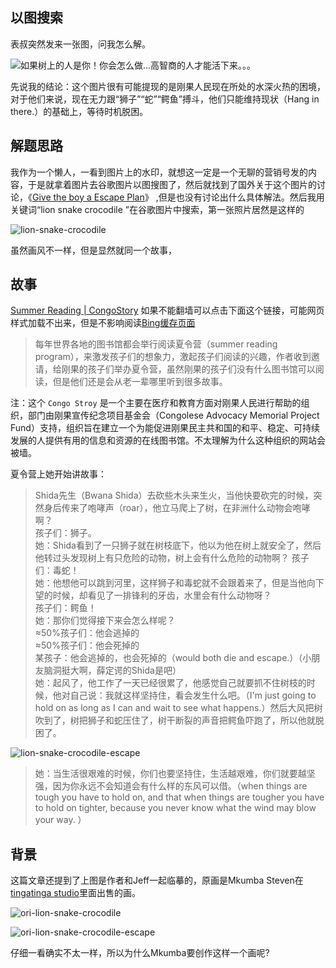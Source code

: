 
## 以图搜索
表叔突然发来一张图，问我怎么解。

![如果树上的人是你！你会怎么做...高智商的人才能活下来。。。](https://dacaitou-1252862985.cos.ap-hongkong.myqcloud.com/gaozhishang.jpg)

先说我的结论：这个图片很有可能提现的是刚果人民现在所处的水深火热的困境，对于他们来说，现在无力跟“狮子”“蛇”“鳄鱼”搏斗，他们只能维持现状（Hang in there.）的基础上，等待时机脱困。

## 解题思路
我作为一个懒人，一看到图片上的水印，就想这一定是一个无聊的营销号发的内容，于是就拿着图片去谷歌图片以图搜图了，然后就找到了国外关于这个图片的讨论，《[Give the boy a Escape Plan](http://forum.mmosite.com/thread/2/4/20120925/Give_the_boy_a_Escape_Plan-50627976f3ac9b213-1.html)》 ,但是也没有讨论出什么具体解法。然后我用关键词“lion snake crocodile ”在谷歌图片中搜索，第一张照片居然是这样的

![lion-snake-crocodile](https://dacaitou-1252862985.cos.ap-hongkong.myqcloud.com/lion-snake-crocodile.jpg)

虽然画风不一样，但是显然就同一个故事，

## 故事
[Summer Reading | CongoStory](http://congostory.org/summerreading)
如果不能翻墙可以点击下面这个链接，可能网页样式加载不出来，但是不影响阅读[Bing缓存页面](http://cncc.bingj.com/cache.aspx?q=http%3a%2f%2fcongostory.org%2fsummerreading&d=5028158441264166&mkt=zh-CN&setlang=zh-CN&w=HA3kZIadg2zuivkm4kmAan3JpuMOycsz)

> 每年世界各地的图书馆都会举行阅读夏令营（summer reading program），来激发孩子们的想象力，激起孩子们阅读的兴趣，作者收到邀请，给刚果的孩子们举办夏令营，虽然刚果的孩子们没有什么图书馆可以阅读，但是他们还是会从老一辈哪里听到很多故事。

注：这个 `Congo Stroy` 是一个主要在医疗和教育方面对刚果人民进行帮助的组织，部门由刚果宣传纪念项目基金会（Congolese Advocacy Memorial Project Fund）支持，组织旨在建立一个为能促进刚果民主共和国的和平、稳定、可持续发展的人提供有用的信息和资源的在线图书馆。不太理解为什么这种组织的网站会被墙。

夏令营上她开始讲故事：

> Shida先生（Bwana Shida）去砍些木头来生火，当他快要砍完的时候，突然身后传来了咆哮声（roar），他立马爬上了树，在非洲什么动物会咆哮啊？  
> 孩子们：狮子。  
> 她：Shida看到了一只狮子就在树枝底下，他以为他在树上就安全了，然后他转过头发现树上有只危险的动物，树上会有什么危险的动物啊？
> 孩子们：毒蛇！  
> 她：他想他可以跳到河里，这样狮子和毒蛇就不会跟着来了，但是当他向下望的时候，却看见了一排锋利的牙齿，水里会有什么动物呀？  
> 孩子们：鳄鱼！  
> 她：那你们觉得接下来会怎么样呢？  
> ≈50%孩子们：他会逃掉的  
> ≈50%孩子们：他会死掉的  
> 某孩子：他会逃掉的，也会死掉的（would both die and escape.）（小朋友脑洞挺大啊，薛定谔的Shida是吧）  
> 她：起风了，他工作了一天已经很累了，他感觉自己就要抓不住树枝的时候，他对自己说：我就这样坚持住，看会发生什么吧。（I'm just going to hold on as long as I can and wait to see what happens.）然后大风把树吹到了，树把狮子和蛇压住了，树干断裂的声音把鳄鱼吓跑了，所以他就脱困了。  

![lion-snake-crocodile-escape](https://dacaitou-1252862985.cos.ap-hongkong.myqcloud.com/lion-snake-crocodile-escape.jpg)


> 她：当生活很艰难的时候，你们也要坚持住，生活越艰难，你们就要越坚强，因为你永远不会知道会有什么样的东风可以借。（when things are tough you have to hold on, and that when things are tougher you have to hold on tighter, because you never know what the wind may blow your way. ）

## 背景

这篇文章还提到了上图是作者和Jeff一起临摹的，原画是Mkumba Steven在[tingatinga studio](http://www.tingatingastudio.com/tinga-tinga-creative.html#Mkumba)里面出售的画。

![ori-lion-snake-crocodile](https://dacaitou-1252862985.cos.ap-hongkong.myqcloud.com/ori-lion-snake-crocodile.jpg)

![ori-lion-snake-crocodile-escape](https://dacaitou-1252862985.cos.ap-hongkong.myqcloud.com/ori-lion-snake-crocodile-escape.jpg)


仔细一看确实不太一样，所以为什么Mkumba要创作这样一个画呢?
